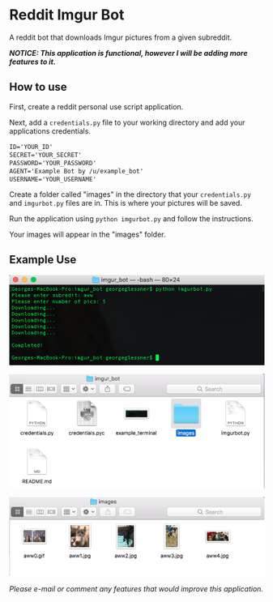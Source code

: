 # Reddit Imgur Bot

A reddit bot that downloads Imgur pictures from a given subreddit.

___NOTICE: This application is functional, however I will be adding more features to it.___

## How to use  
First, create a reddit personal use script application.

Next, add a `credentials.py` file to your working directory and add your applications credentials.

    ID='YOUR_ID'  
    SECRET='YOUR_SECRET'  
    PASSWORD='YOUR_PASSWORD'  
    AGENT='Example Bot by /u/example_bot'  
    USERNAME='YOUR_USERNAME'  

Create a folder called "images" in the directory that your `credentials.py` and `imgurbot.py` files are in. This is where your pictures will be saved.

Run the application using `python imgurbot.py` and follow the instructions.

Your images will appear in the "images" folder.

## Example Use
![Terminal](example_terminal.png)

![Folder](image_folder.png)

![Output](output_example.png)



_Please e-mail or comment any features that would improve this application._
